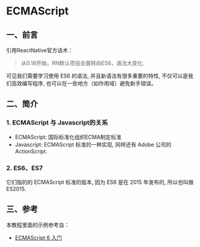 # ECMAScript

## 一、前言

引用ReactNative官方话术：

> 从0.18开始，RN默认项目全面转向ES6，语法大变化.

可见我们需要学习使用 ES6 的语法, 并且新语法有很多重要的特性, 不仅可以是我们高效编写程序, 也可以在一些地方（如作用域）避免新手错误。

## 二、简介

### 1. ECMAScript 与 Javascript的关系

- ECMAScript: 国际标准化组织ECMA制定标准
- Javascript: ECMAScript 标准的一种实现, 同样还有 Adobe 公司的 ActionScript.

### 2. ES6、ES7

它们指的的 ECMAScript 标准的版本, 因为 ES6 是在 2015 年发布的, 所以也叫做 ES2015.

## 三、参考

本教程里面的示例参考自：

- [ECMAScript 6 入门](http://es6.ruanyifeng.com/#docs/)

